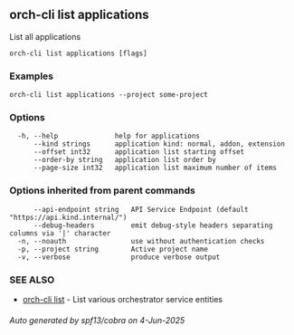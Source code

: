 ## orch-cli list applications

List all applications

```
orch-cli list applications [flags]
```

### Examples

```
orch-cli list applications --project some-project
```

### Options

```
  -h, --help              help for applications
      --kind strings      application kind: normal, addon, extension
      --offset int32      application list starting offset
      --order-by string   application list order by
      --page-size int32   application list maximum number of items
```

### Options inherited from parent commands

```
      --api-endpoint string   API Service Endpoint (default "https://api.kind.internal/")
      --debug-headers         emit debug-style headers separating columns via '|' character
  -n, --noauth                use without authentication checks
  -p, --project string        Active project name
  -v, --verbose               produce verbose output
```

### SEE ALSO

* [orch-cli list](orch-cli_list.md)	 - List various orchestrator service entities

###### Auto generated by spf13/cobra on 4-Jun-2025
